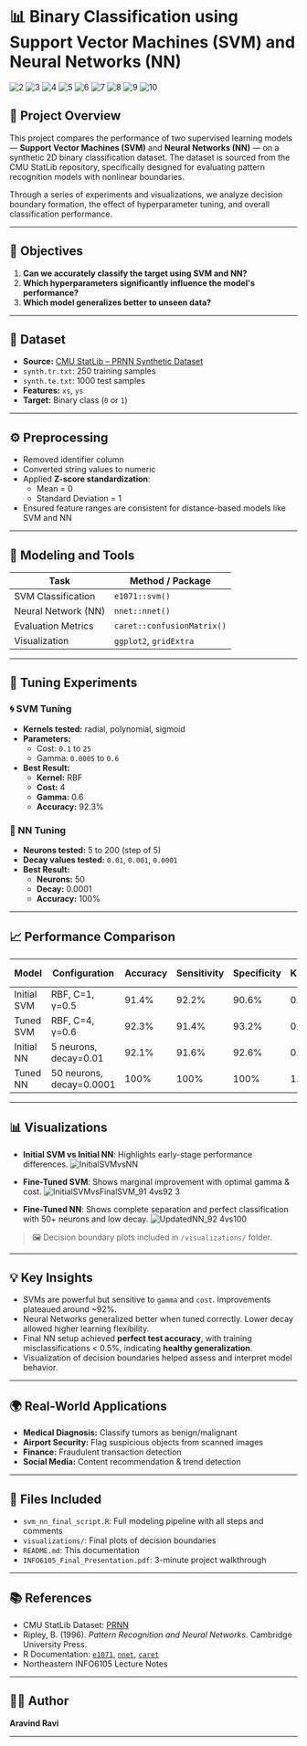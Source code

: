# 📊 Binary Classification using Support Vector Machines (SVM) and Neural Networks (NN)

![2](https://github.com/user-attachments/assets/053e2679-c034-4909-9c56-3a343a1eac26)
![3](https://github.com/user-attachments/assets/6ca00a74-5d73-4153-86f7-adffc0cad637)
![4](https://github.com/user-attachments/assets/e2496ad2-0c0f-4226-8d66-ef7f41cda580)
![5](https://github.com/user-attachments/assets/0f912547-0a88-4e1e-8eaf-afb7974fd6e1)
![6](https://github.com/user-attachments/assets/45308198-b364-4ce4-b743-d2ad1f2cf7b2)
![7](https://github.com/user-attachments/assets/db0a4f70-4fb5-4cf6-94ed-479b81871f0f)
![8](https://github.com/user-attachments/assets/da97ef1f-0c64-4a0f-8d13-6d745c8cac5c)
![9](https://github.com/user-attachments/assets/6d24d99b-ae86-4f0f-8458-59f35e1c28f8)
![10](https://github.com/user-attachments/assets/46c590d7-7b42-420d-af95-ed36bc0681c1)


## 🧠 Project Overview

This project compares the performance of two supervised learning models — **Support Vector Machines (SVM)** and **Neural Networks (NN)** — on a synthetic 2D binary classification dataset. The dataset is sourced from the CMU StatLib repository, specifically designed for evaluating pattern recognition models with nonlinear boundaries.

Through a series of experiments and visualizations, we analyze decision boundary formation, the effect of hyperparameter tuning, and overall classification performance.

---

## 🎯 Objectives

1. **Can we accurately classify the target using SVM and NN?**
2. **Which hyperparameters significantly influence the model's performance?**
3. **Which model generalizes better to unseen data?**

---

## 📁 Dataset

- **Source:** [CMU StatLib – PRNN Synthetic Dataset](https://lib.stat.cmu.edu/datasets/)
- `synth.tr.txt`: 250 training samples
- `synth.te.txt`: 1000 test samples
- **Features:** `xs`, `ys`
- **Target:** Binary class (`0` or `1`)

---

## ⚙️ Preprocessing

- Removed identifier column
- Converted string values to numeric
- Applied **Z-score standardization**:
  - Mean = 0
  - Standard Deviation = 1
- Ensured feature ranges are consistent for distance-based models like SVM and NN

---

## 🧪 Modeling and Tools

| Task                  | Method / Package            |
|-----------------------|-----------------------------|
| SVM Classification    | `e1071::svm()`              |
| Neural Network (NN)   | `nnet::nnet()`              |
| Evaluation Metrics    | `caret::confusionMatrix()`  |
| Visualization         | `ggplot2`, `gridExtra`      |

---

## 🔧 Tuning Experiments

### 🌀 SVM Tuning
- **Kernels tested:** radial, polynomial, sigmoid
- **Parameters:**
  - Cost: `0.1` to `25`
  - Gamma: `0.0005` to `0.6`
- **Best Result:**
  - **Kernel:** RBF
  - **Cost:** 4
  - **Gamma:** 0.6
  - **Accuracy:** 92.3%

### 🤖 NN Tuning
- **Neurons tested:** 5 to 200 (step of 5)
- **Decay values tested:** `0.01`, `0.001`, `0.0001`
- **Best Result:**
  - **Neurons:** 50
  - **Decay:** 0.0001
  - **Accuracy:** 100%

---

## 📈 Performance Comparison

| Model           | Configuration            | Accuracy | Sensitivity | Specificity | Kappa | Balanced Acc. |
|----------------|---------------------------|----------|-------------|-------------|--------|----------------|
| Initial SVM     | RBF, C=1, γ=0.5          | 91.4%    | 92.2%       | 90.6%       | 0.828 | 91.4%          |
| Tuned SVM       | RBF, C=4, γ=0.6          | 92.3%    | 91.4%       | 93.2%       | 0.846 | 92.3%          |
| Initial NN      | 5 neurons, decay=0.01    | 92.1%    | 91.6%       | 92.6%       | 0.842 | 92.1%          |
| Tuned NN        | 50 neurons, decay=0.0001 | 100%     | 100%        | 100%        | 1.000 | 100%           |

---

## 📊 Visualizations

- **Initial SVM vs Initial NN**: Highlights early-stage performance differences.
![InitialSVMvsNN](https://github.com/user-attachments/assets/ce20de8b-423c-44b7-8c4b-f880162c996b)


- **Fine-Tuned SVM**: Shows marginal improvement with optimal gamma & cost.
![InitialSVMvsFinalSVM_91 4vs92 3](https://github.com/user-attachments/assets/5c6afaeb-f890-4a3e-9d44-2c3e91364a0e)


- **Fine-Tuned NN**: Shows complete separation and perfect classification with 50+ neurons and low decay.
![UpdatedNN_92 4vs100](https://github.com/user-attachments/assets/d6d3c3e0-b87e-42b2-939d-c87ebde6003b)


> 🖼️ Decision boundary plots included in `/visualizations/` folder.

---

## 💡 Key Insights

- SVMs are powerful but sensitive to `gamma` and `cost`. Improvements plateaued around ~92%.
- Neural Networks generalized better when tuned correctly. Lower decay allowed higher learning flexibility.
- Final NN setup achieved **perfect test accuracy**, with training misclassifications < 0.5%, indicating **healthy generalization**.
- Visualization of decision boundaries helped assess and interpret model behavior.

---

## 🌍 Real-World Applications

- **Medical Diagnosis:** Classify tumors as benign/malignant
- **Airport Security:** Flag suspicious objects from scanned images
- **Finance:** Fraudulent transaction detection
- **Social Media:** Content recommendation & trend detection

---

## 📎 Files Included

- `svm_nn_final_script.R`: Full modeling pipeline with all steps and comments
- `visualizations/`: Final plots of decision boundaries
- `README.md`: This documentation
- `INFO6105_Final_Presentation.pdf`: 3-minute project walkthrough

---

## 📚 References

- CMU StatLib Dataset: [PRNN](https://lib.stat.cmu.edu/datasets/)
- Ripley, B. (1996). *Pattern Recognition and Neural Networks*. Cambridge University Press.
- R Documentation: [`e1071`](https://cran.r-project.org/web/packages/e1071/index.html), [`nnet`](https://cran.r-project.org/web/packages/nnet/index.html), [`caret`](https://cran.r-project.org/web/packages/caret/index.html)
- Northeastern INFO6105 Lecture Notes

---

## 👨‍💻 Author

**Aravind Ravi**  


---
